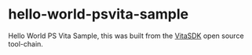 # hello-world-psvita-sample
Hello World PS Vita Sample, this was built from the [VitaSDK](https://vitasdk.org/) open source tool-chain. 
